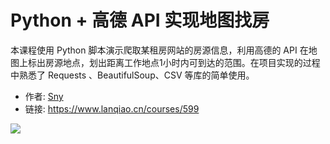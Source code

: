 # Python + 高德 API 实现地图找房

本课程使用 Python 脚本演示爬取某租房网站的房源信息，利用高德的 API 在地图上标出房源地点，划出距离工作地点1小时内可到达的范围。在项目实现的过程中熟悉了 Requests 、BeautifulSoup、CSV 等库的简单使用。

- 作者: [Sny](https://www.lanqiao.cn/users/1226977/)
- 链接: https://www.lanqiao.cn/courses/599

![](https://dn-simplecloud.shiyanlou.com/courses/uid8504-20210421-1618974151581)